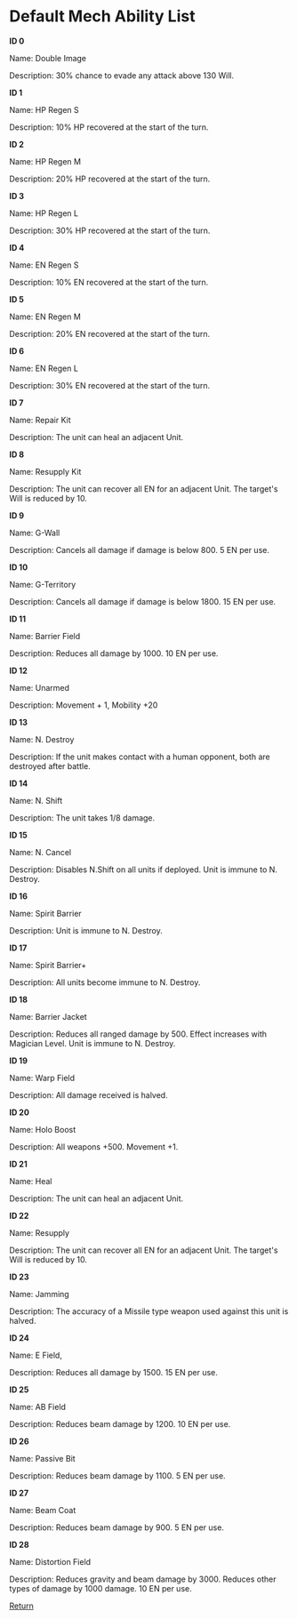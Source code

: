 # Default Mech Ability List

**ID 0**

Name: Double Image

Description: 30% chance to evade any attack above 130 Will.

**ID 1**

Name: HP Regen S

Description: 10% HP recovered at the start of the turn.

**ID 2**

Name: HP Regen M

Description: 20% HP recovered at the start of the turn.

**ID 3**

Name: HP Regen L

Description: 30% HP recovered at the start of the turn.

**ID 4**

Name: EN Regen S

Description: 10% EN recovered at the start of the turn.

**ID 5**

Name: EN Regen M

Description: 20% EN recovered at the start of the turn.

**ID 6**

Name: EN Regen L

Description: 30% EN recovered at the start of the turn.

**ID 7**

Name: Repair Kit

Description: The unit can heal an adjacent Unit.

**ID 8**

Name: Resupply Kit

Description: The unit can recover all EN for an adjacent Unit. The target's Will is reduced by 10.

**ID 9**

Name: G-Wall

Description: Cancels all damage if damage is below 800. 5 EN per use.

**ID 10**

Name: G-Territory

Description: Cancels all damage if damage is below 1800. 15 EN per use.

**ID 11**

Name: Barrier Field

Description: Reduces all damage by 1000. 10 EN per use.

**ID 12**

Name: Unarmed

Description: Movement + 1, Mobility +20

**ID 13**

Name: N. Destroy

Description: If the unit makes contact with a human opponent, both are destroyed after battle.

**ID 14**

Name: N. Shift

Description: The unit takes 1/8 damage.

**ID 15**

Name: N. Cancel

Description: Disables N.Shift on all units if deployed. Unit is immune to N. Destroy.

**ID 16**

Name: Spirit Barrier

Description: Unit is immune to N. Destroy.

**ID 17**

Name: Spirit Barrier+

Description: All units become immune to N. Destroy.

**ID 18**

Name: Barrier Jacket

Description: Reduces all ranged damage by 500. Effect increases with Magician Level. Unit is immune to N. Destroy.

**ID 19**

Name: Warp Field

Description: All damage received is halved.

**ID 20**

Name: Holo Boost

Description: All weapons +500. Movement +1.

**ID 21**

Name: Heal

Description: The unit can heal an adjacent Unit.

**ID 22**

Name: Resupply

Description: The unit can recover all EN for an adjacent Unit. The target's Will is reduced by 10.

**ID 23** 

Name: Jamming

Description: The accuracy of a Missile type weapon used against this unit is halved.

**ID 24**	
	
Name: E Field, 

Description: Reduces all damage by 1500. 15 EN per use.
		
**ID 25** 

Name: AB Field 

Description: Reduces beam damage by 1200. 10 EN per use. 

	
**ID 26** 

Name: Passive Bit

Description: Reduces beam damage by 1100. 5 EN per use.
		
**ID 27** 

Name: Beam Coat

Description: Reduces beam damage by 900. 5 EN per use.

**ID 28** 

Name: Distortion Field

Description: Reduces gravity and beam damage by 3000. Reduces other types of damage by 1000 damage. 10 EN per use.

<a href="../Readme.md">Return</a>
